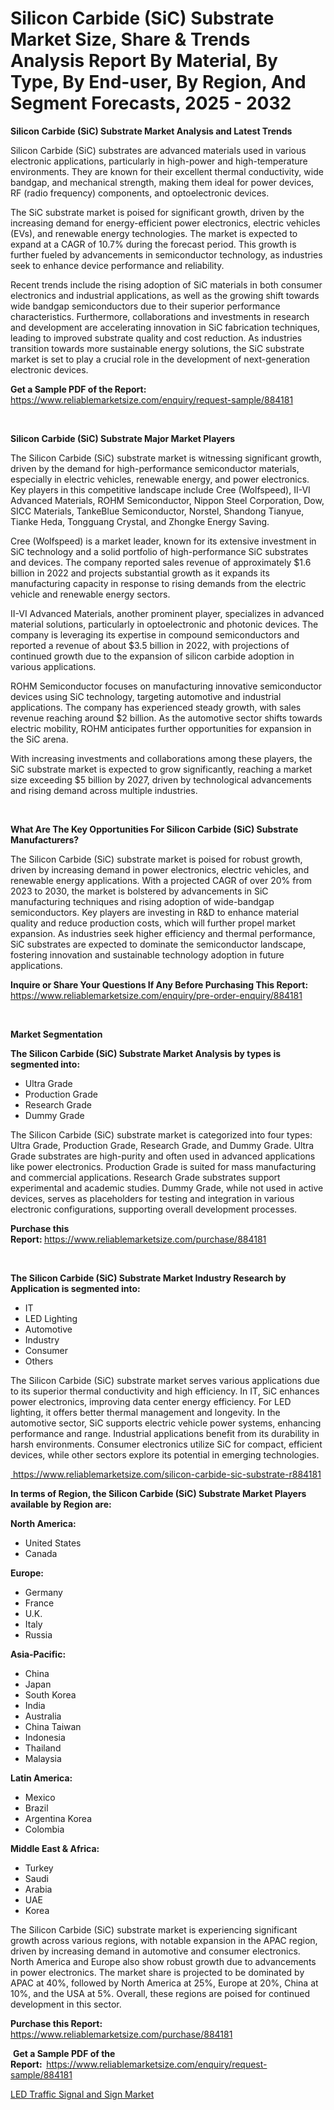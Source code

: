 <p><h1>Silicon Carbide (SiC) Substrate Market Size, Share & Trends Analysis Report By Material, By Type, By End-user, By Region, And Segment Forecasts, 2025 - 2032</h1></p><p><strong>Silicon Carbide (SiC) Substrate Market Analysis and Latest Trends</strong></p>
<p><p>Silicon Carbide (SiC) substrates are advanced materials used in various electronic applications, particularly in high-power and high-temperature environments. They are known for their excellent thermal conductivity, wide bandgap, and mechanical strength, making them ideal for power devices, RF (radio frequency) components, and optoelectronic devices.</p><p>The SiC substrate market is poised for significant growth, driven by the increasing demand for energy-efficient power electronics, electric vehicles (EVs), and renewable energy technologies. The market is expected to expand at a CAGR of 10.7% during the forecast period. This growth is further fueled by advancements in semiconductor technology, as industries seek to enhance device performance and reliability. </p><p>Recent trends include the rising adoption of SiC materials in both consumer electronics and industrial applications, as well as the growing shift towards wide bandgap semiconductors due to their superior performance characteristics. Furthermore, collaborations and investments in research and development are accelerating innovation in SiC fabrication techniques, leading to improved substrate quality and cost reduction. As industries transition towards more sustainable energy solutions, the SiC substrate market is set to play a crucial role in the development of next-generation electronic devices.</p></p>
<p><strong>Get a Sample PDF of the Report:&nbsp;</strong> <a href="https://www.reliablemarketsize.com/enquiry/request-sample/884181?utm_campaign=2038&utm_medium=2&utm_source=Github&utm_content=ia&utm_term=12022025&utm_id=silicon-carbide-sic-substrate">https://www.reliablemarketsize.com/enquiry/request-sample/884181</a></p>
<p>&nbsp;</p>
<p><strong>Silicon Carbide (SiC) Substrate Major Market Players</strong></p>
<p><p>The Silicon Carbide (SiC) substrate market is witnessing significant growth, driven by the demand for high-performance semiconductor materials, especially in electric vehicles, renewable energy, and power electronics. Key players in this competitive landscape include Cree (Wolfspeed), II-VI Advanced Materials, ROHM Semiconductor, Nippon Steel Corporation, Dow, SICC Materials, TankeBlue Semiconductor, Norstel, Shandong Tianyue, Tianke Heda, Tongguang Crystal, and Zhongke Energy Saving.</p><p>Cree (Wolfspeed) is a market leader, known for its extensive investment in SiC technology and a solid portfolio of high-performance SiC substrates and devices. The company reported sales revenue of approximately $1.6 billion in 2022 and projects substantial growth as it expands its manufacturing capacity in response to rising demands from the electric vehicle and renewable energy sectors.</p><p>II-VI Advanced Materials, another prominent player, specializes in advanced material solutions, particularly in optoelectronic and photonic devices. The company is leveraging its expertise in compound semiconductors and reported a revenue of about $3.5 billion in 2022, with projections of continued growth due to the expansion of silicon carbide adoption in various applications.</p><p>ROHM Semiconductor focuses on manufacturing innovative semiconductor devices using SiC technology, targeting automotive and industrial applications. The company has experienced steady growth, with sales revenue reaching around $2 billion. As the automotive sector shifts towards electric mobility, ROHM anticipates further opportunities for expansion in the SiC arena.</p><p>With increasing investments and collaborations among these players, the SiC substrate market is expected to grow significantly, reaching a market size exceeding $5 billion by 2027, driven by technological advancements and rising demand across multiple industries.</p></p>
<p>&nbsp;</p>
<p><strong>What Are The Key Opportunities For Silicon Carbide (SiC) Substrate Manufacturers?</strong></p>
<p><p>The Silicon Carbide (SiC) substrate market is poised for robust growth, driven by increasing demand in power electronics, electric vehicles, and renewable energy applications. With a projected CAGR of over 20% from 2023 to 2030, the market is bolstered by advancements in SiC manufacturing techniques and rising adoption of wide-bandgap semiconductors. Key players are investing in R&D to enhance material quality and reduce production costs, which will further propel market expansion. As industries seek higher efficiency and thermal performance, SiC substrates are expected to dominate the semiconductor landscape, fostering innovation and sustainable technology adoption in future applications.</p></p>
<p><strong>Inquire or Share Your Questions If Any Before Purchasing This Report:</strong> <a href="https://www.reliablemarketsize.com/enquiry/pre-order-enquiry/884181?utm_campaign=2038&utm_medium=2&utm_source=Github&utm_content=ia&utm_term=12022025&utm_id=silicon-carbide-sic-substrate">https://www.reliablemarketsize.com/enquiry/pre-order-enquiry/884181</a></p>
<p>&nbsp;</p>
<p><strong>Market Segmentation</strong></p>
<p><strong>The Silicon Carbide (SiC) Substrate Market Analysis by types is segmented into:</strong></p>
<p><ul><li>Ultra Grade</li><li>Production Grade</li><li>Research Grade</li><li>Dummy Grade</li></ul></p>
<p><p>The Silicon Carbide (SiC) substrate market is categorized into four types: Ultra Grade, Production Grade, Research Grade, and Dummy Grade. Ultra Grade substrates are high-purity and often used in advanced applications like power electronics. Production Grade is suited for mass manufacturing and commercial applications. Research Grade substrates support experimental and academic studies. Dummy Grade, while not used in active devices, serves as placeholders for testing and integration in various electronic configurations, supporting overall development processes.</p></p>
<p><strong>Purchase this Report:&nbsp;</strong><a href="https://www.reliablemarketsize.com/purchase/884181?utm_campaign=2038&utm_medium=2&utm_source=Github&utm_content=ia&utm_term=12022025&utm_id=silicon-carbide-sic-substrate">https://www.reliablemarketsize.com/purchase/884181</a></p>
<p>&nbsp;</p>
<p><strong>The Silicon Carbide (SiC) Substrate Market Industry Research by Application is segmented into:</strong></p>
<p><ul><li>IT</li><li>LED Lighting</li><li>Automotive</li><li>Industry</li><li>Consumer</li><li>Others</li></ul></p>
<p><p>The Silicon Carbide (SiC) substrate market serves various applications due to its superior thermal conductivity and high efficiency. In IT, SiC enhances power electronics, improving data center energy efficiency. For LED lighting, it offers better thermal management and longevity. In the automotive sector, SiC supports electric vehicle power systems, enhancing performance and range. Industrial applications benefit from its durability in harsh environments. Consumer electronics utilize SiC for compact, efficient devices, while other sectors explore its potential in emerging technologies.</p></p>
<p><a href="https://www.reliablemarketsize.com/silicon-carbide-sic-substrate-r884181?utm_campaign=2038&utm_medium=2&utm_source=Github&utm_content=ia&utm_term=12022025&utm_id=silicon-carbide-sic-substrate">&nbsp;https://www.reliablemarketsize.com/silicon-carbide-sic-substrate-r884181</a></p>
<p><strong>In terms of Region, the Silicon Carbide (SiC) Substrate Market Players available by Region are:</strong></p>
<p>
    <p> <strong> North America: </strong>
        <ul>
            <li>United States</li>
            <li>Canada</li>
        </ul>
        </p> 
    <p> <strong> Europe: </strong>
        <ul>
            <li>Germany</li>
            <li>France</li>
            <li>U.K.</li>
            <li>Italy</li>
            <li>Russia</li>
        </ul>
        </p> 
    <p> <strong> Asia-Pacific: </strong>
        <ul>
            <li>China</li>
            <li>Japan</li>
            <li>South Korea</li>
            <li>India</li>
            <li>Australia</li>
            <li>China Taiwan</li>
            <li>Indonesia</li>
            <li>Thailand</li>
            <li>Malaysia</li>
        </ul>
        </p> 
    <p> <strong> Latin America: </strong>
        <ul>
            <li>Mexico</li>
            <li>Brazil</li>
            <li>Argentina Korea</li>
            <li>Colombia</li>
        </ul>
        </p> 
    <p> <strong> Middle East & Africa: </strong>
        <ul>
            <li>Turkey</li>
            <li>Saudi</li>
            <li>Arabia</li>
            <li>UAE</li>
            <li>Korea</li>
        </ul>
    </p>
    </p>
<p><p>The Silicon Carbide (SiC) substrate market is experiencing significant growth across various regions, with notable expansion in the APAC region, driven by increasing demand in automotive and consumer electronics. North America and Europe also show robust growth due to advancements in power electronics. The market share is projected to be dominated by APAC at 40%, followed by North America at 25%, Europe at 20%, China at 10%, and the USA at 5%. Overall, these regions are poised for continued development in this sector.</p></p>
<p><strong>Purchase this Report: </strong><a href="https://www.reliablemarketsize.com/purchase/884181?utm_campaign=2038&utm_medium=2&utm_source=Github&utm_content=ia&utm_term=12022025&utm_id=silicon-carbide-sic-substrate">https://www.reliablemarketsize.com/purchase/884181</a></p>
<p>&nbsp;<strong>Get a Sample PDF of the Report:&nbsp;&nbsp;</strong><a href="https://www.reliablemarketsize.com/enquiry/request-sample/884181?utm_campaign=2038&utm_medium=2&utm_source=Github&utm_content=ia&utm_term=12022025&utm_id=silicon-carbide-sic-substrate">https://www.reliablemarketsize.com/enquiry/request-sample/884181</a></p>
<p><strong></strong></p>
<p><p><a href="https://github.com/santosh758595/Market-Research-Report-List-7/blob/main/led-traffic-signal-and-sign-market.md?utm_campaign=2038&utm_medium=2&utm_source=Github&utm_content=ia&utm_term=12022025&utm_id=silicon-carbide-sic-substrate">LED Traffic Signal and Sign Market</a></p></p>